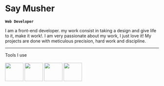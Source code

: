 # Say Musher

**`Web Developer`**

I am a front-end developer. my work consist in taking a design and give life to it, make it work!. I am very passionate about my work, I just love it! My projects are done with meticulous precision, hard work and discipline.

---

Tools I use </br>
</br>
<img width="60px" style="padding-right=20px;" src="https://cdn.jsdelivr.net/gh/devicons/devicon/icons/html5/html5-plain.svg" />
<img width="60px" style="padding-right=20px;" src="https://cdn.jsdelivr.net/gh/devicons/devicon/icons/css3/css3-plain.svg" />
<img width="60px" style="padding-right=20px;" src="https://cdn.jsdelivr.net/gh/devicons/devicon/icons/javascript/javascript-plain.svg">
<img width="60px" style="padding-right=20px;" src="https://cdn.jsdelivr.net/gh/devicons/devicon/icons/react/react-original.svg" />
                    
          


